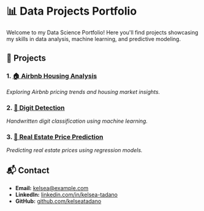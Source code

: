 # 📊 Data Projects Portfolio

Welcome to my Data Science Portfolio! Here you'll find projects showcasing my skills in data analysis, machine learning, and predictive modeling.

## 🔎 Projects

### 1. [🏠 Airbnb Housing Analysis](./AirbnbHousing.ipynb)
*Exploring Airbnb pricing trends and housing market insights.*

### 2. [🔢 Digit Detection](./Digit%20Detection.ipynb)
*Handwritten digit classification using machine learning.*

### 3. [🏡 Real Estate Price Prediction](./real_estate_price_prediction_project.ipynb)
*Predicting real estate prices using regression models.*

## 📬 Contact
- **Email:** kelsea@example.com  
- **LinkedIn:** [linkedin.com/in/kelsea-tadano](https://linkedin.com/in/kelsea-tadano)  
- **GitHub:** [github.com/kelseatadano](https://github.com/kelseatadano)

  
